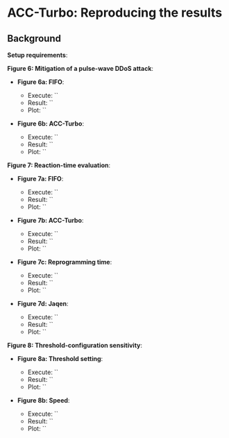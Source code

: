 
# ACC-Turbo: Reproducing the results

## Background 

**Setup requirements**: 

**Figure 6: Mitigation of a pulse-wave DDoS attack**: 

* **Figure 6a: FIFO**:
    * Execute: ``
    * Result: ``
    * Plot: ``

* **Figure 6b: ACC-Turbo**:
    * Execute: ``
    * Result: ``
    * Plot: ``

**Figure 7: Reaction-time evaluation**: 

* **Figure 7a: FIFO**:
    * Execute: ``
    * Result: ``
    * Plot: ``

* **Figure 7b: ACC-Turbo**:
    * Execute: ``
    * Result: ``
    * Plot: ``

* **Figure 7c: Reprogramming time**:
    * Execute: ``
    * Result: ``
    * Plot: ``

* **Figure 7d: Jaqen**:
    * Execute: ``
    * Result: ``
    * Plot: ``

**Figure 8: Threshold-configuration sensitivity**: 

* **Figure 8a: Threshold setting**:
    * Execute: ``
    * Result: ``
    * Plot: ``

* **Figure 8b: Speed**:
    * Execute: ``
    * Result: ``
    * Plot: ``
